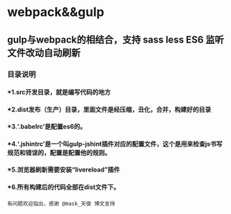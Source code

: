 # webpack&&gulp
## gulp与webpack的相结合，支持 sass less ES6 监听文件改动自动刷新
### 目录说明
#### *1.src开发目录，就是编写代码的地方
#### *2.dist发布（生产）目录，里面文件是经压缩，丑化，合并，构建好的目录
#### *3.‘.babelrc’是配置es6的。
#### *4.‘.jshintrc’是一个叫gulp-jshint插件对应的配置文件，这个是用来检查js书写规范和错误的，配置是配置他的规则。
#### *5.浏览器刷新需要安装“livereload”插件
#### *6.所有构建后的代码全部在dist文件下。





`有问题欢迎指出，感谢 @mask_天俊 博文支持`